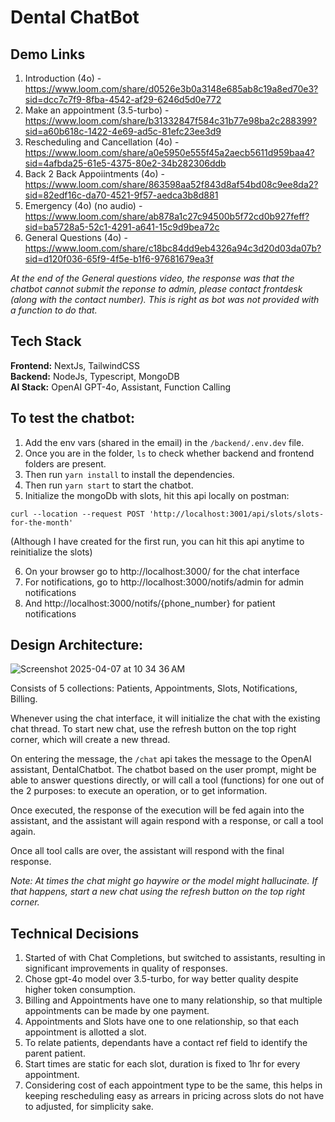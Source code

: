 

# Dental ChatBot

## Demo Links

1. Introduction (4o) - https://www.loom.com/share/d0526e3b0a3148e685ab8c19a8ed70e3?sid=dcc7c7f9-8fba-4542-af29-6246d5d0e772
2. Make an appointment (3.5-turbo) - https://www.loom.com/share/b31332847f584c31b77e98ba2c288399?sid=a60b618c-1422-4e69-ad5c-81efc23ee3d9
3. Rescheduling and Cancellation (4o) - https://www.loom.com/share/a0e5950e555f45a2aecb5611d959baa4?sid=4afbda25-61e5-4375-80e2-34b282306ddb
4. Back 2 Back Appoiintments (4o) - https://www.loom.com/share/863598aa52f843d8af54bd08c9ee8da2?sid=82edf16c-da70-4521-9f57-aedca3b8d881
5. Emergency (4o) (no audio) - https://www.loom.com/share/ab878a1c27c94500b5f72cd0b927feff?sid=ba5728a5-52c1-4291-a641-15c9d9bea72c
6. General Questions (4o) - https://www.loom.com/share/c18bc84dd9eb4326a94c3d20d03da07b?sid=d120f036-65f9-4f5e-b1f6-97681679ea3f

_At the end of the General questions video, the response was that the chatbot cannot submit the reponse to admin, please contact frontdesk (along with the contact number). This is right as bot was not provided with a function to do that._


## Tech Stack

**Frontend:** NextJs, TailwindCSS  
**Backend:** NodeJs, Typescript, MongoDB  
**AI Stack:** OpenAI GPT-4o, Assistant, Function Calling


## To test the chatbot:
1. Add the env vars (shared in the email) in the `/backend/.env.dev` file.
2. Once you are in the folder, `ls` to check whether backend and frontend folders are present.
3. Then run `yarn install` to install the dependencies.
4. Then run `yarn start` to start the chatbot.
5. Initialize the mongoDb with slots, hit this api locally on postman:
```
curl --location --request POST 'http://localhost:3001/api/slots/slots-for-the-month'
```

(Although I have created for the first run, you can hit this api anytime to reinitialize the slots)

6. On your browser go to http://localhost:3000/ for the chat interface
7. For notifications, go to http://localhost:3000/notifs/admin for admin notifications
8. And http://localhost:3000/notifs/{phone_number} for patient notifications




## Design Architecture:

![Screenshot 2025-04-07 at 10 34 36 AM](https://github.com/user-attachments/assets/ea1ebd2b-f5f4-4141-af8d-37e5f852ee63)



Consists of 5 collections: Patients, Appointments, Slots, Notifications, Billing.

Whenever using the chat interface, it will initialize the chat with the existing chat thread. To start new chat, use the refresh button on the top right corner, which will create a new thread.

On entering the message, the `/chat` api takes the message to the OpenAI assistant, DentalChatbot. The chatbot based on the user prompt, might be able to answer questions directly, or will call a tool (functions) for one out of the 2 purposes: to execute an operation, or to get information.

Once executed, the response of the execution will be fed again into the assistant, and the assistant will again respond with a response, or call a tool again.

Once all tool calls are over, the assistant will respond with the final response.

_Note: At times the chat might go haywire or the model might hallucinate. If that happens, start a new chat using the refresh button on the top right corner._

## Technical Decisions

1. Started of with Chat Completions, but switched to assistants, resulting in significant improvements in quality of responses.
2. Chose gpt-4o model over 3.5-turbo, for way better quality despite higher token consumption.
3. Billing and Appointments have one to many relationship, so that multiple appointments can be made by one payment.
4. Appointments and Slots have one to one relationship, so that each appointment is allotted a slot.
5. To relate patients, dependants have a contact ref field to identify the parent patient.
6. Start times are static for each slot, duration is fixed to 1hr for every appointment.
7. Considering cost of each appointment type to be the same, this helps in keeping rescheduling easy as arrears in pricing across slots do not have to adjusted, for simplicity sake.
